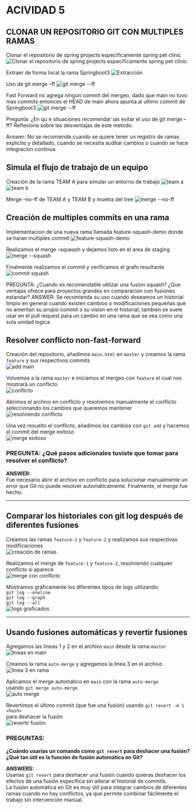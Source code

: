 # ACIVIDAD 5
## CLONAR UN REPOSITORIO GIT CON MULTIPLES RAMAS 
Clonar el repositorio de spring projects especificamente spring pet clinic
![Clonar el repositorio de spring projects especificamente spring pet clinic](images/1.png)

Extraer de forma local la rama Springboot3
![Extracción](images/2.png)

Uso de git merge –ff
![git merge --ff](images/3.1.png)

Fast Forward no agrega ningun commit del mergeo, dado que main no
tuvo mas commits entonces el HEAD de main ahora apunta al ultimo
commit de Springboot3
![git merge --ff](images/4.1.png)

Pregunta: ¿En qu´e situaciones recomendar´ıas evitar el uso de git merge –ff?
Reflexiona sobre las desventajas de este metodo.

Answer: No se recomienda cuando se quiere tener un registro de ramas explicito y detallado, cuando se necesita auditar cambios o cuando se hace integracion
continua

## Simula el flujo de trabajo de un equipo
Creación de la rama TEAM A para simular un entorno de trabajo
![team a](images/2.1.png)
![team b](images/2.2.png)

Merge –no-ff de TEAM A y TEAM B y muetra del tree
![merge --no-ff](images/3.png)

## Creación de multiples commits en una rama
Implementacion de una nueva rama llamada feature-squash-demo donde
se haran multiples commit
![feature-squash-demo](images/4.png)

Realizamos el merge –squeash y dejamos listo en el area de staging
![merge --squash](images/5.png)

Finalmente realizamos el commit y verificamos el grafo resultante
![commit squash](images/6.png)

PREGUNTA: ¿Cuando es recomendable utilizar una fusion squash? ¿Que
ventajas ofrece para proyectos grandes en comparacion con fusiones estandar?
ANSWER: Se recomienda su uso cuando deseamos un historial limpio en
general cuando existen cambios o modificaciones pequeñas que no ameritan su
propio commit o su vision en el historial, tambien se suele usar en el pull request
para un cambio en una rama que se vea como una sola unidad logica

## Resolver conflicto non-fast-forward

Creación del repositorio, añadimos `main.html` en `master` y creamos la rama  
`feature` y sus respectivos commits  
![add main](images/7.png)

Volvemos a la rama `master` e iniciamos el mergeo con `feature` el cual nos  
mostrará un conflicto  
![conflicto](images/8.png)

Abrimos el archivo en conflicto y resolvemos manualmente el conflicto  
seleccionando los cambios que queremos mantener  
![resolviendo conflicto](images/9.png)

Una vez resuelto el conflicto, añadimos los cambios con `git add` y hacemos  
el commit del merge exitoso  
![merge exitoso](images/10.png)

### PREGUNTA: ¿Qué pasos adicionales tuviste que tomar para resolver el conflicto?  
**ANSWER:**  
Fue necesario abrir el archivo en conflicto para solucionar manualmente un error que Git no puede resolver automáticamente. Finalmente, el merge fue hecho.

---

## Comparar los historiales con git log después de diferentes fusiones

Creamos las ramas `feature-1` y `feature-2` y realizamos sus respectivas modificaciones  
![creación de ramas](images/11.png)

Realizamos el merge de `feature-1` y `feature-2`, resolviendo cualquier conflicto si aparece  
![merge con conflicto](images/12.png)

Mostramos gráficamente los diferentes tipos de logs utilizando:  
`git log --oneline`  
`git log --graph`  
`git log --all`  
![logs graficados](images/13.png)

---

## Usando fusiones automáticas y revertir fusiones

Agregamos las líneas 1 y 2 en el archivo `main` desde la rama `master`  
![lineas en main](images/14.png)

Creamos la rama `auto-merge` y agregamos la línea 3 en el archivo  
![linea 3 en rama](images/15.png)

Aplicamos el merge automático en `main` con la rama `auto-merge`  
usando `git merge auto-merge`  
![auto merge](images/16.png)

Revertimos el último commit (que fue una fusión) usando `git revert -m 1 <hash>`  
para deshacer la fusión  
![revertir fusión](images/17.png)

### PREGUNTAS:  
**¿Cuándo usarías un comando como `git revert` para deshacer una fusión?**  
**¿Qué tan útil es la función de fusión automática en Git?**

**ANSWERS:**  
Usarías `git revert` para deshacer una fusión cuando quieras deshacer los efectos de una fusión específica sin alterar el historial de commits.  
La fusión automática en Git es muy útil para integrar cambios de diferentes ramas cuando no hay conflictos, ya que permite combinar fácilmente el trabajo sin intervención manual.


